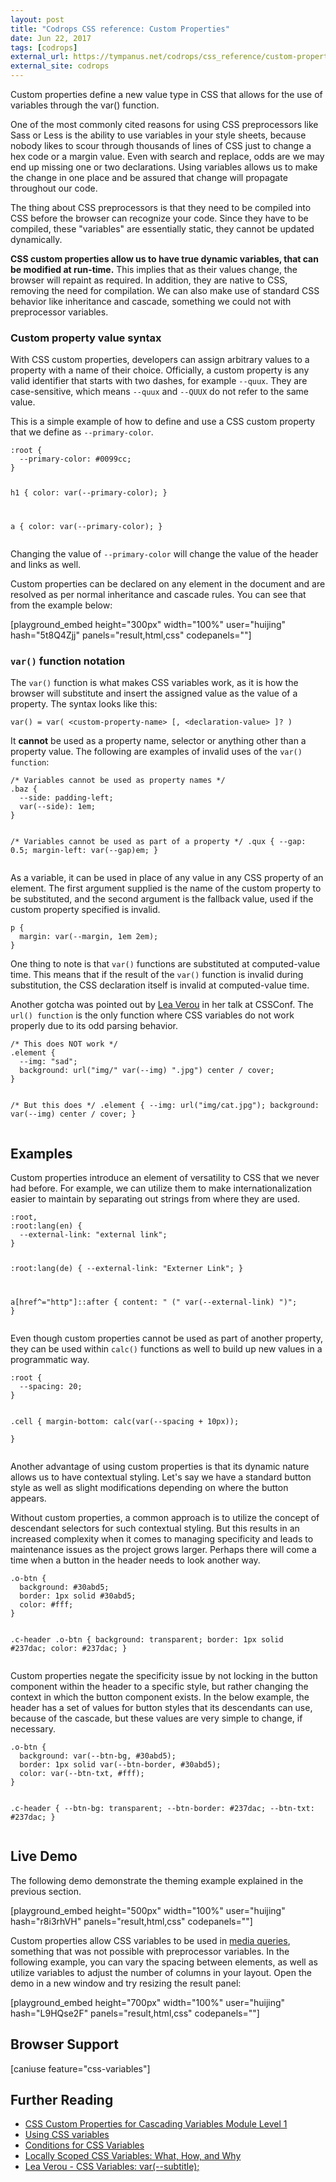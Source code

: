 ```yaml
---
layout: post
title: "Codrops CSS reference: Custom Properties"
date: Jun 22, 2017
tags: [codrops]
external_url: https://tympanus.net/codrops/css_reference/custom-properties/
external_site: codrops
---
```

<div class="ct-cssref-description">
  <p>
    Custom properties define a new value type in CSS that allows for the use of variables through the var() function.
  </p>
  <p>
    One of the most commonly cited reasons for using CSS preprocessors like Sass or Less is the ability to use variables in your style sheets, because nobody likes to scour through thousands of lines of CSS just to change a hex code or a margin value. Even with search and replace, odds are we may end up missing one or two declarations. Using variables allows us to make the change in one place and be assured that change will propagate throughout our code.
  </p>
  <p>
    The thing about CSS preprocessors is that they need to be compiled into CSS before the browser can recognize your code. Since they have to be compiled, these "variables" are essentially static, they cannot be updated dynamically.
  </p>
  <p>
    <strong>CSS custom properties allow us to have true dynamic variables, that can be modified at run-time.</strong> This implies that as their values change, the browser will repaint as required. In addition, they are native to CSS, removing the need for compilation. We can also make use of standard CSS behavior like inheritance and cascade, something we could not with preprocessor variables.
  </p>
  <h3 id="section_custom-property-syntax">Custom property value syntax</h3>
  <p>
    With CSS custom properties, developers can assign arbitrary values to a property with a name of their choice. Officially, a custom property is any valid identifier that starts with two dashes, for example <code>--quux</code>. They are case-sensitive, which means <code>--quux</code> and <code>--QUUX</code> do not refer to the same value.
  </p>
  <p>
    This is a simple example of how to define and use a CSS custom property that we define as <code>--primary-color</code>.
  </p>
  <pre><code>:root {
  --primary-color: #0099cc;
}

h1 {
  color: var(--primary-color);
}

a {
  color: var(--primary-color);
}</code></pre>
  <p>
    Changing the value of <code>--primary-color</code> will change the value of the header and links as well.
  </p>
  <p>
    Custom properties can be declared on any element in the document and are resolved as per normal inheritance and cascade rules. You can see that from the example below:
  </p>
  [playground_embed height="300px" width="100%" user="huijing" hash="5t8Q4Zjj" panels="result,html,css" codepanels=""]
  <h3 id="section_var-function-syntax"><code>var()</code> function notation</h3>
  <p>
    The <code>var()</code> function is what makes CSS variables work, as it is how the browser will substitute and insert the assigned value as the value of a property. The syntax looks like this:
  </p>
  <pre><code>var() = var( &lt;custom-property-name&gt; [, &lt;declaration-value&gt; ]? )</code></pre>
  <p>
    It <strong>cannot</strong> be used as a property name, selector or anything other than a property value. The following are examples of invalid uses of the <code>var() function</code>:
  </p>
  <pre><code>/* Variables cannot be used as property names */
.baz {
  --side: padding-left;
  var(--side): 1em;
}

/* Variables cannot be used as part of a property */
.qux {
  --gap: 0.5;
  margin-left: var(--gap)em;
}</code></pre>
  <p>
    As a variable, it can be used in place of any value in any CSS property of an element. The first argument supplied is the name of the custom property to be substituted, and the second argument is the fallback value, used if the custom property specified is invalid.
  </p>
  <pre><code>p {
  margin: var(--margin, 1em 2em);
}</code></pre>
  <p>
    One thing to note is that <code>var()</code> functions are substituted at computed-value time. This means that if the result of the <code>var()</code> function is invalid during substitution, the CSS declaration itself is invalid at computed-value time.
  </p>
  <p>
    Another gotcha was pointed out by <a href="http://lea.verou.me/">Lea Verou</a> in her talk at CSSConf. The <code>url() function</code> is the only function where CSS variables do not work properly due to its odd parsing behavior.
  </p>
  <pre><code>/* This does NOT work */
.element {
  --img: "sad";
  background: url("img/" var(--img) ".jpg") center / cover;
}

/* But this does */
.element {
  --img: url("img/cat.jpg");
  background: var(--img) center / cover;
}</code></pre>
</div>
<div class="ct-cssref-examples">
  <h2>Examples</h2>
  <p>
    Custom properties introduce an element of versatility to CSS that we never had before. For example, we can utilize them to make internationalization easier to maintain by separating out strings from where they are used.
  </p>
  <pre><code>:root,
:root:lang(en) {
  --external-link: "external link";
}

:root:lang(de) {
  --external-link: "Externer Link";
}

a[href^="http"]::after {
  content: " (" var(--external-link) ")";
}</code></pre>
  <p>
    Even though custom properties cannot be used as part of another property, they can be used within <code>calc()</code> functions as well to build up new values in a programmatic way.
  </p>
  <pre><code>:root {
  --spacing: 20; 
}

.cell {
  margin-bottom: calc(var(--spacing + 10px));    
}</code></pre>
  <p>
    Another advantage of using custom properties is that its dynamic nature allows us to have contextual styling. Let's say we have a standard button style as well as slight modifications depending on where the button appears.
  </p>
  <p>
    Without custom properties, a common approach is to utilize the concept of descendant selectors for such contextual styling. But this results in an increased complexity when it comes to managing specificity and leads to maintenance issues as the project grows larger. Perhaps there will come a time when a button in the header needs to look another way.
  </p>
  <pre><code>.o-btn {
  background: #30abd5;
  border: 1px solid #30abd5;
  color: #fff;
}

.c-header .o-btn {
  background: transparent;
  border: 1px solid #237dac;
  color: #237dac;
}</code></pre>
  <p>
    Custom properties negate the specificity issue by not locking in the button component within the header to a specific style, but rather changing the context in which the button component exists. In the below example, the header has a set of values for button styles that its descendants can use, because of the cascade, but these values are very simple to change, if necessary.
  </p>
  <pre><code>.o-btn {
  background: var(--btn-bg, #30abd5);
  border: 1px solid var(--btn-border, #30abd5);
  color: var(--btn-txt, #fff);
}

.c-header {
  --btn-bg: transparent;
  --btn-border: #237dac;
  --btn-txt: #237dac;
}</code></pre>
</div>
<div class="ct-cssref-demo">
  <h2>Live Demo</h2>
  <p>
    The following demo demonstrate the theming example explained in the previous section.
  </p>
  [playground_embed height="500px" width="100%" user="huijing" hash="r8i3rhVH" panels="result,html,css" codepanels=""]
  <p>
    Custom properties allow CSS variables to be used in <a href="https://tympanus.net/codrops/css_reference/media-queries/">media queries</a>, something that was not possible with preprocessor variables. In the following example, you can vary the spacing between elements, as well as utilize variables to adjust the number of columns in your layout. Open the demo in a new window and try resizing the result panel:
  </p>
  [playground_embed height="700px" width="100%" user="huijing" hash="L9HQse2F" panels="result,html,css" codepanels=""]
</div>
<div class="ct-cssref-support" id="browser-support">
  <h2>Browser Support</h2> [caniuse feature="css-variables"]
</div>
<div class="ct-cssref-further-reading">
  <h2>Further Reading</h2>
  <ul>
    <li>
      <a href="https://www.w3.org/TR/css-variables-1/">CSS Custom Properties for Cascading Variables Module Level 1</a>
    </li>
    <li>
      <a href="https://developer.mozilla.org/en-US/docs/Web/CSS/Using_CSS_variables">Using CSS variables</a>
    </li>
    <li>
      <a href="http://kizu.ru/en/fun/conditions-for-css-variables/">Conditions for CSS Variables</a>
    </li>
    <li>
      <a href="https://una.im/local-css-vars/">Locally Scoped CSS Variables: What, How, and Why</a>
    </li>
    <li>
      <a href="https://www.youtube.com/watch?v=2an6-WVPuJU">Lea Verou - CSS Variables: var(--subtitle);</a>
    </li>
  </ul>
</div>
